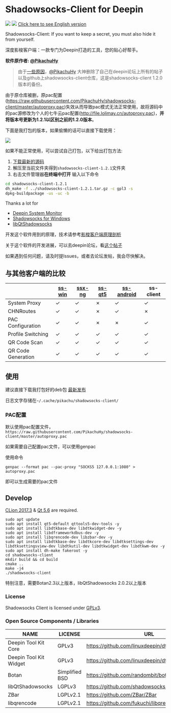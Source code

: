 # Shadowsocks-Client for Deepin
![](https://img.shields.io/badge/version-1.2.1-blue.svg)
![](https://img.shields.io/badge/license-GPLv3-green.svg)
[Click here to see English version](./doc/README.en.md)

Shadowsocks-Client: If you want to keep a secret, you must also hide it from yourself.

深度影梭客户端：一款专门为Deepin打造的工具，您的贴心好帮手。

**软件原作者: [@PikachuHy](https://bbs.deepin.org/home.php?mod=space&uid=71319)**

> 由于[一些原因](https://bbs.deepin.org/forum.php?mod=viewthread&tid=166674)，[@PikachuHy](https://bbs.deepin.org/home.php?mod=space&uid=71319) 大神删除了自己在deepin论坛上所有的帖子以及github上shadowsocks-client仓库，这是shadowsocks-client 1.2.0版本的备份。

由于原仓库被删，原pac配置(https://raw.githubusercontent.com/PikachuHy/shadowsocks-client/master/autoproxy.pac)失效从而导致pac模式无法正常使用，故将源码中的pac源修改为个人的七牛云pac配置(http://file.lolimay.cn/autoproxy.pac)，**并将版本号更新为1.2.1以区别之前的1.2.0版本**。

下面是我打包的版本，如果偷懒的话可以直接下载使用：

<a href="http://file.lolimay.cn/shadowsocks-client_1.2.1_amd64.deb"><img src="http://images.lolimay.cn/18-8-9/78116321.jpg"/></a>

如果不能正常使用，可以尝试自己打包，以下给出打包方法:

1. [下载最新的源码](https://github.com/loliMay/shadowsocks-client/archive/v1.2.1.tar.gz)
2. 解压至当前文件夹得到`shadowsocks-client-1.2.1`文件夹
3. 右击文件管理器**在终端中打开** 输入以下命令
````bash
cd shadowsocks-client-1.2.1
dh_make -f ../shadowsocks-client-1.2.1.tar.gz -c gpl3 -s
dpkg-buildpackage -us -uc -b
````


Thanks a lot for 

- [Deepin System Monitor](https://github.com/linuxdeepin/deepin-system-monitor)
- [Shadowsocks for Windows](https://github.com/shadowsocks/shadowsocks-windows)
- [libQtShadowsocks](https://github.com/shadowsocks/libQtShadowsocks)

开发这个软件用到的原理，技术请参考[影梭客户端原理剖析](doc/影梭客户端原理剖析.md)

关于这个软件的开发进展，可以去deepin论坛，看[这个帖子](https://bbs.deepin.org/forum.php?mod=viewthread&tid=142900)

如果遇到任何问题，请及时提Issues，或者去论坛发帖，我会尽快解决。

## 与其他客户端的比较

|                    | [ss-win](https://github.com/shadowsocks/shadowsocks-csharp) | [ssx-ng](https://github.com/shadowsocks/ShadowsocksX-NG) | [ss-qt5](https://github.com/shadowsocks/shadowsocks-qt5) | [ss-android](https://github.com/shadowsocks/shadowsocks-android) | ss-client |
| ------------------ | ---------------------------------------- | ---------------------------------------- | ---------------------------------------- | ---------------------------------------- | --------- |
| System Proxy       | ✓                                        | ✓                                        | ✗                                        | ✓                                        | ✓         |
| CHNRoutes          | ✓                                        | ✓                                        | ✗                                        | ✓                                        | ✗         |
| PAC Configuration  | ✓                                        | ✓                                        | ✗                                        | ✗                                        | ✓         |
| Profile Switching  | ✓                                        | ✓                                        | ✓                                        | ✓                                        | ✓         |
| QR Code Scan       | ✓                                        | ✓                                        | ✓                                        | ✓                                        | ✓         |
| QR Code Generation | ✓                                        | ✓                                        | ✓                                        | ✓                                        | ✓         |



## 使用
建议直接下载我打包好的deb包 [最新发布](https://github.com/PikachuHy/shadowsocks-client/releases)

日志文字存储在`~/.cache/pikachu/shadowsocks-client/`

###  PAC配置

默认使用pac配置文件，`https://raw.githubusercontent.com/PikachuHy/shadowsocks-client/master/autoproxy.pac`

如果需要自己配置pac文件，可以使用genpac

使用命令

```shell
genpac --format pac --pac-proxy "SOCKS5 127.0.0.1:1080" > autoproxy.pac
```

即可以生成需要的pac文件

## Develop

[CLion 2017.3](https://www.jetbrains.com/clion/) & [Qt 5.6](https://www.qt.io/) are required.

```shell
sudo apt update 
sudo apt install qt5-default qttools5-dev-tools -y
sudo apt install libdtkbase-dev libdtkwidget-dev -y
sudo apt install libdframeworkdbus-dev -y
sudo apt install libqrencode-dev libzbar-dev -y
sudo apt install libdtkbase-dev libdtkcore-dev libdtksettings-dev libdtksettingsview-dev libdtkutil-dev libdtkwidget-dev libdtkwm-dev -y
sudo apt install dh-make fakeroot -y
cd shadowsocks-client
mkdir build && cd build
cmake ..
make -j4
./shadowsocks-client
```

特别注意，需要Botan2.3以上版本，libQtShadowsocks 2.0.2以上版本

### License

Shadowsocks Client is licensed under [GPLv3](LICENSE).

### Open Source Components / Libraries

| NAME                   | LICENSE        | URL                                      |
| ---------------------- | -------------- | ---------------------------------------- |
| Deepin Tool Kit Core   | GPLv3          | https://github.com/linuxdeepin/dtkcore   |
| Deepin Tool Kit Widget | GPLv3          | https://github.com/linuxdeepin/dtkwidget |
| Botan                  | Simplified BSD | https://github.com/randombit/botan       |
| libQtShadowsocks       | LGPLv3         | https://github.com/shadowsocks/libQtShadowsocks |
| ZBar                   | LGPLv2.1       | https://github.com/ZBar/ZBar             |
| libqrencode            | LGPLv2.1       | https://github.com/fukuchi/libqrencode   |


